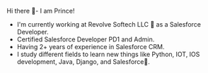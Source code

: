 Hi there 👋- I am Prince!

- I'm currently working at Revolve Softech LLC 🏢 as a Salesforce Developer. 
- Certified Salesforce Developer PD1 and Admin.
- Having 2+ years of experience in Salesforce CRM.
- I study different fields to learn new things like Python, IOT, IOS development, Java, Django, and Salesforce🏫.


